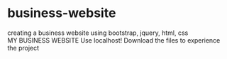 # business-website
creating a business website using bootstrap, jquery, html, css<br>
MY BUSINESS WEBSITE
Use localhost!
Download the files to experience the project
